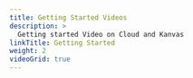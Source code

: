 ```yaml
---
title: Getting Started Videos
description: >
  Getting started Video on Cloud and Kanvas
linkTitle: Getting Started
weight: 2
videoGrid: true
---
```


